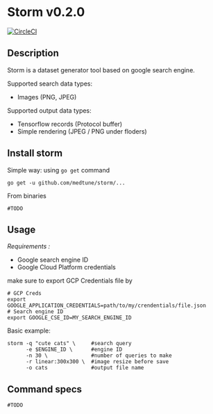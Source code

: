 # Storm v0.2.0

[![CircleCI](https://circleci.com/gh/medtune/storm.svg?style=svg)](https://circleci.com/gh/medtune/storm)


## Description

Storm is a dataset generator tool based on google search engine. 

Supported search data types: 
 - Images (PNG, JPEG)

Supported output data types:
 - Tensorflow records (Protocol buffer)
 - Simple rendering (JPEG / PNG under floders)

## Install storm


Simple way: using `go get` command

`go get -u github.com/medtune/storm/...`

From binaries

```shell
#TODO
```

## Usage

*Requirements :*

- Google search engine ID
- Google Cloud Platform credentials

make sure to export GCP Credentials file by 

```shell
# GCP Creds
export GOOGLE_APPLICATION_CREDENTIALS=path/to/my/crendentials/file.json
# Search engine ID
export GOOGLE_CSE_ID=MY_SEARCH_ENGINE_ID
```

Basic example:

```shell
storm -q "cute cats" \     #search query
      -e $ENGINE_ID \      #engine ID 
      -n 30 \              #number of queries to make
      -r linear:300x300 \  #image resize before save
      -o cats              #output file name
```
## Command specs

`#TODO`
